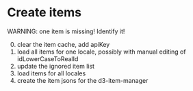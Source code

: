 # Create items

WARNING: one item is missing!
Identify it!

0. clear the item cache, add apiKey
1. load all items for one locale, possibly with manual editing of idLowerCaseToRealId
2. update the ignored item list
3. load items for all locales
4. create the item jsons for the d3-item-manager